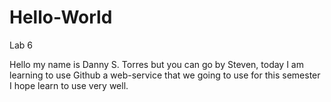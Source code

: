 # Hello-World
Lab 6 


Hello my name is Danny S. Torres but you can go by Steven, today I am learning to use Github a web-service that we going to use for this semester I hope learn to use very well.
